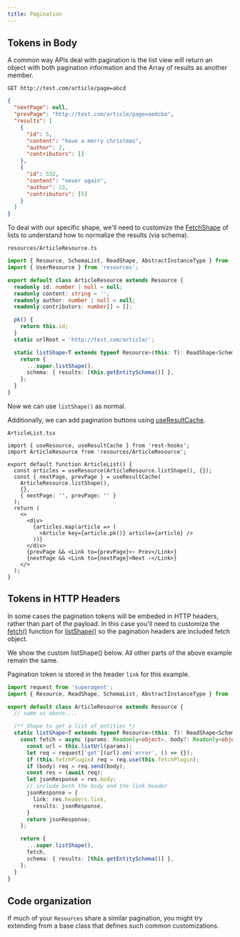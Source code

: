 ```yaml
---
title: Pagination
---
```


## Tokens in Body

A common way APIs deal with pagination is the list view will return an object with both pagination information
and the Array of results as another member.

`GET http://test.com/article/page=abcd`

```json
{
  "nextPage": null,
  "prevPage": "http://test.com/article/page=aedcba",
  "results": [
    {
      "id": 5,
      "content": "have a merry christmas",
      "author": 2,
      "contributors": []
    },
    {
      "id": 532,
      "content": "never again",
      "author": 23,
      "contributors": [5]
    }
  ]
}
```

To deal with our specific shape, we'll need to customize the [FetchShape](../api/FetchShape.md) of lists to
understand how to normalize the results (via schema).

`resources/ArticleResource.ts`

```typescript
import { Resource, SchemaList, ReadShape, AbstractInstanceType } from 'rest-hooks';
import { UserResource } from 'resources';

export default class ArticleResource extends Resource {
  readonly id: number | null = null;
  readonly content: string = '';
  readonly author: number | null = null;
  readonly contributors: number[] = [];

  pk() {
    return this.id;
  }
  static urlRoot = 'http://test.com/article/';

  static listShape<T extends typeof Resource>(this: T): ReadShape<SchemaList<AbstractInstanceType<T>>> {
    return {
      ...super.listShape(),
      schema: { results: [this.getEntitySchema()] },
    };
  }
}
```

Now we can use `listShape()` as normal.

Additionally, we can add pagination buttons using [useResultCache](../api/useResultCache).

`ArticleList.tsx`

```tsx
import { useResource, useResultCache } from 'rest-hooks';
import ArticleResource from 'resources/ArticleResource';

export default function ArticleList() {
  const articles = useResource(ArticleResource.listShape(), {});
  const { nextPage, prevPage } = useResultCache(
    ArticleResource.listShape(),
    {},
    { nextPage: '', prevPage: '' }
  );
  return (
    <>
      <div>
        {articles.map(article => (
          <Article key={article.pk()} article={article} />
        ))}
      </div>
      {prevPage && <Link to={prevPage}>‹ Prev</Link>}
      {nextPage && <Link to={nextPage}>Next ›</Link>}
    </>
  );
}
```


## Tokens in HTTP Headers

In some cases the pagination tokens will be embeded in HTTP headers, rather than part of the payload. In this
case you'll need to customize the [fetch()](../api/FetchShape#fetchurl-string-body-payload-promise-any) function
for [listShape()](../api/resource#listshape-readshape) so the pagination headers are included fetch object.

We show the custom listShape() below. All other parts of the above example remain the same.

Pagination token is stored in the header `link` for this example.

```typescript
import request from 'superagent';
import { Resource, ReadShape, SchemaList, AbstractInstanceType } from 'rest-hooks';

export default class ArticleResource extends Resource {
  // same as above....

  /** Shape to get a list of entities */
  static listShape<T extends typeof Resource>(this: T): ReadShape<SchemaList<AbstractInstanceType<T>>> {
    const fetch = async (params: Readonly<object>, body?: Readonly<object | string>) => {
      const url = this.listUrl(params);
      let req = request['get'](url).on('error', () => {});
      if (this.fetchPlugin) req = req.use(this.fetchPlugin);
      if (body) req = req.send(body);
      const res = (await req);
      let jsonResponse = res.body;
      // include both the body and the link header
      jsonResponse = {
        link: res.headers.link,
        results: jsonResponse,
      }
      return jsonResponse;
    };

    return {
      ...super.listShape(),
      fetch,
      schema: { results: [this.getEntitySchema()] },
    };
  }
}
```

## Code organization

If much of your `Resources` share a similar pagination, you might
try extending from a base class that defines such common customizations.
